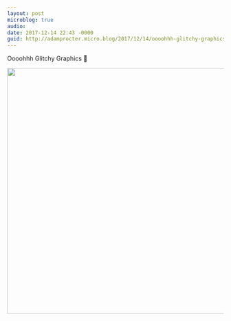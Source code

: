 ```yaml
---
layout: post
microblog: true
audio: 
date: 2017-12-14 22:43 -0000
guid: http://adamprocter.micro.blog/2017/12/14/oooohhh-glitchy-graphics.html
---
```

Oooohhh Glitchy Graphics 💛

<img src="http://discursive.adamprocter.co.uk/uploads/2017/2de46e36ee.jpg" width="600" height="573" />
